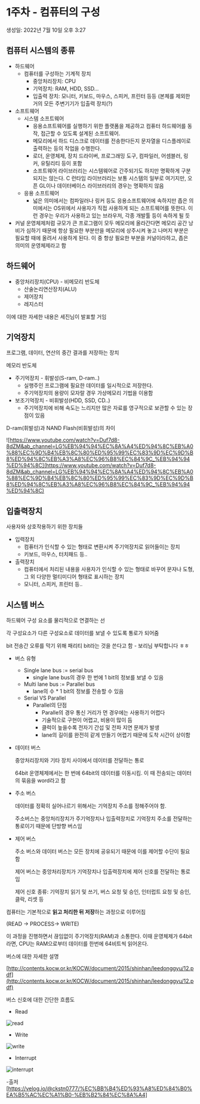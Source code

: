 # 1주차 - 컴퓨터의 구성

생성일: 2022년 7월 10일 오후 3:27

## 컴퓨터 시스템의 종류

- 하드웨어
    - 컴퓨터를 구성하는 기계적 장치
        - 중앙처리장치: CPU
        - 기억장치: RAM, HDD, SSD…
        - 입출력 장치: 모니터, 키보드, 마우스, 스피커, 프린터 등등 (본체를 제외한 거의 모든 주변기기가 입출력 장치(?)
- 소프트웨어
    - 시스템 소프트웨어
        - 응용소프트웨어를 실행하기 위한 플랫폼을 제공하고 컴퓨터 하드웨어를 동작, 접근할 수 있도록 설계된 소프트웨어.
        - 메모리에서 하드 디스크로 데이터를 전송한다든지 문자열을 디스플레이로 출력하는 등의 작업을 수행한다.
        - 로더, 운영체제, 장치 드라이버, 프로그래밍 도구, 컴파일러, 어셈블러, 링커, 유틸리티 등이 포함
        - 소프트웨어 라이브러리는 시스템웨어로 간주되기도 하지만 명확하게 구분되지는 않는다. C 런타임 라이브러리는 보통 시스템의 일부로 여기지만, 오픈 GL이나 데이터베이스 라이브러리의 경우는 명확하지 않음
    - 응용 소프트웨어
        - 넓은 의미에서는 컴파일러나 링커 등도 응용소프트웨어에 속하지만 좁은 의미에서는 OS위에서 사용자가 직접 사용하게 되는 소프트웨어를 뜻한다. 이런 경우는 우리가 사용하고 있는 브라우저, 각종 개발툴 등이 속하게 될 듯
- 커널
    운영체제처럼 규모가 큰 프로그램이 모두 메모리에 올라간다면 메모리 공간 낭비가 심하기 때문에 항상 필요한 부분만을 메모리에 상주시켜 놓고 나머지 부분은 필요할 때에 올려서 사용하게 된다. 이 중 항상 필요한 부분을 커널이라하고, 좁은 의미의 운영체제라고 함


## 하드웨어

- 중앙처리장치(CPU) - 비메모리 반도체
    - 산술논리연산장치(ALU)
    - 제어장치
    - 레지스터

이에 대한 자세한 내용은 세진님이 발표할 거임

## 기억장치

프로그램, 데이터, 연산의 중간 결과를 저장하는 장치

메모리 반도체

- 주기억장치 - 휘발성(S-ram, D-ram..)
    - 실행주인 프로그램에 필요한 데이터를 일시적으로 저장한다.
    - 주기억장치의 용량이 모자랄 경우 가상메모리 기법을 이용함
- 보조기억장치 - 비휘발성(HDD, SSD, CD..)
    - 주기억장치에 비해 속도는 느리지만 많은 자료를 영구적으로 보관할 수 있는 장점이 있음

D-ram(휘발성)과 NAND Flash(비휘발성)의 차이

![https://www.youtube.com/watch?v=Duf7d8-8dZM&ab_channel=LG%EB%94%94%EC%8A%A4%ED%94%8C%EB%A0%88%EC%9D%B4%EB%8C%80%ED%95%99%EC%83%9D%EC%9D%B8%ED%94%8C%EB%A3%A8%EC%96%B8%EC%84%9C_%EB%94%94%ED%94%8C](https://www.youtube.com/watch?v=Duf7d8-8dZM&ab_channel=LG%EB%94%94%EC%8A%A4%ED%94%8C%EB%A0%88%EC%9D%B4%EB%8C%80%ED%95%99%EC%83%9D%EC%9D%B8%ED%94%8C%EB%A3%A8%EC%96%B8%EC%84%9C_%EB%94%94%ED%94%8C)

## 입출력장치

사용자와 상호작용하기 위한 장치들

- 입력장치
    - 컴퓨터가 인식할 수 있는 형태로 변환시켜 주기억장치로 읽어들이는 장치
    - 키보드, 마우스, 터치패드 등..
- 출력장치
    - 컴퓨터에서 처리된 내용을 사용자가 인식할 수 있는 형태로 바꾸어 문자나 도형, 그 외 다양한 멀티미디어 형태로 표시하는 장치
    - 모니터, 스피커, 프린터 등..

## 시스템 버스

하드웨어 구성 요소를 물리적으로 연결하는 선

각 구성요소가 다른 구성요소로 데이터를 보낼 수 있도록 통로가 되어줌

bit 전송간 오류를 막기 위해 패리티 bit라는 것을 쓴다고 함 - 보리님 부탁합니다 ㅎㅎ

- 버스 유형
    - Single lane bus := serial bus
        - single lane bus의 경우 한 번에 1 bit의 정보를 보낼 수 있음
    - Multi lane bus := Parallel bus
        - lane의 수 * 1 bit의 정보를 전송할 수 있음
    - Serial VS Parallel
        - Parallel의 단점
            - Paralle의 경우 통신 거리가 먼 경우에는 사용하기 어렵다
            - 기술적으로 구현이 어렵고, 비용이 많이 듬
            - 클럭이 높을수록 전자기 간섭 및 전파 지연 문제가 발생
            - lane의 길이를 완전히 같게 만들기 어렵기 때문에 도착 시간이 상이함
- 데이터 버스
    
    중앙처리장치와 기타 장치 사이에서 데이터를 전달하는 통로
    
    64bit 운영체제에서는 한 번에 64bit의 데이터를 이동시킴. 이 때 전송되는 데이터의 묶음을 word라고 함
    
- 주소 버스
    
    데이터를 정확히 실어나르기 위해서는 기억장치 주소를 정해주어야 함.
    
    주소버스는 중앙처리장치가 주기억장치나 입출력장치로 기억장치 주소를 전달하는 통로이기 때문에 단방향 버스임
    
- 제어 버스
    
    주소 버스와 데이터 버스는 모든 장치에 공유되기 때문에 이를 제어할 수단이 필요함
    
    제어 버스는 중앙처리장치가 기억장치나 입출력장치에 제어 신호를 전달하는 통로임
    
    제어 신호 종류: 기억장치 읽기 및 쓰기, 버스 요청 및 승인, 인터럽트 요청 및 승인, 클락, 리셋 등
    

컴퓨터는 기본적으로 **읽고 처리한 뒤 저장**하는 과정으로 이루어짐

(READ → PROCESS→ WRITE)

이 과정을 진행하면서 끊임없이 주기억장치(RAM)과 소통한다. 이때 운영체제가 64bit라면, CPU는 RAM으로부터 데이터를 한번에 64비트씩 읽어온다.

버스에 대한 자세한 설명

[http://contents.kocw.or.kr/KOCW/document/2015/shinhan/leedonggyu/12.pdf](http://contents.kocw.or.kr/KOCW/document/2015/shinhan/leedonggyu/12.pdf)

버스 신호에 대한 간단한 흐름도

- Read

![read](https://velog.velcdn.com/images%2Fckstn0777%2Fpost%2F78e7f631-6dbf-4995-84e9-8a66487c2d3f%2Fimage.png)

- Write

![write](https://velog.velcdn.com/images%2Fckstn0777%2Fpost%2F163213d8-a8ff-471c-99a7-a4ccbd1e3293%2Fimage.png)

- Interrupt

![interrupt](https://velog.velcdn.com/images%2Fckstn0777%2Fpost%2F5f41ddd2-4d87-43a4-9e2e-6fa2a540b9aa%2Fimage.png)

-출저[https://velog.io/@ckstn0777/%EC%BB%B4%ED%93%A8%ED%84%B0%EA%B5%AC%EC%A1%B0-%EB%B2%84%EC%8A%A4]

